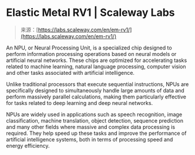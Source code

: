 <!--yml
category: 未分类
date: 2024-05-27 14:33:40
-->

# Elastic Metal RV1 | Scaleway Labs

> 来源：[https://labs.scaleway.com/en/em-rv1/](https://labs.scaleway.com/en/em-rv1/)

An NPU, or Neural Processing Unit, is a specialized chip designed to perform information processing operations based on neural models or artificial neural networks. These chips are optimized for accelerating tasks related to machine learning, natural language processing, computer vision and other tasks associated with artificial intelligence.

Unlike traditional processors that execute sequential instructions, NPUs are specifically designed to simultaneously handle large amounts of data and perform massively parallel calculations, making them particularly effective for tasks related to deep learning and deep neural networks.

NPUs are widely used in applications such as speech recognition, image classification, machine translation, object detection, sequence prediction and many other fields where massive and complex data processing is required. They help speed up these tasks and improve the performance of artificial intelligence systems, both in terms of processing speed and energy efficiency.